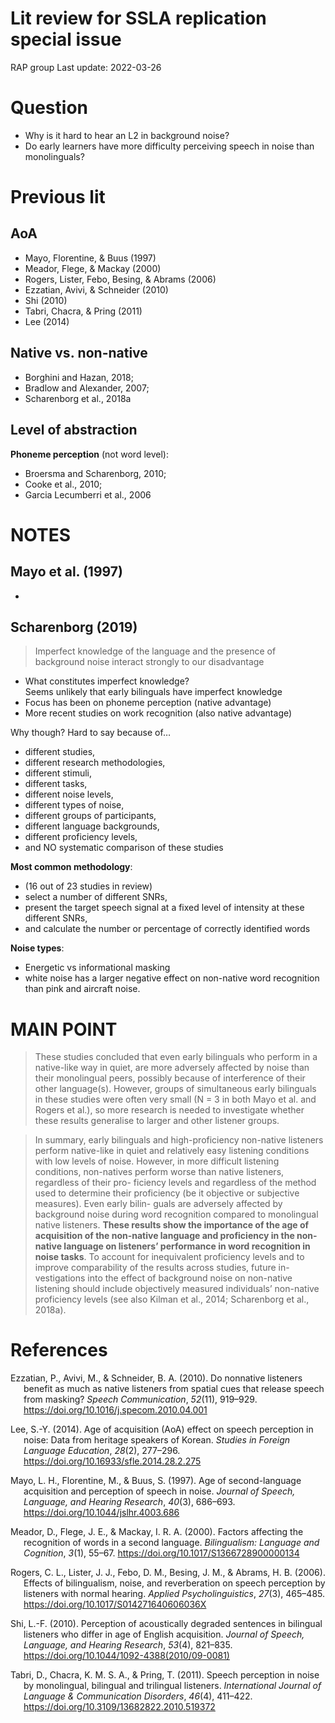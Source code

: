 Lit review for SSLA replication special issue
================
RAP group
Last update: 2022-03-26

# Question

-   Why is it hard to hear an L2 in background noise?
-   Do early learners have more difficulty perceiving speech in noise
    than monolinguals?

# Previous lit

## AoA

-   Mayo, Florentine, & Buus (1997)
-   Meador, Flege, & Mackay (2000)
-   Rogers, Lister, Febo, Besing, & Abrams (2006)
-   Ezzatian, Avivi, & Schneider (2010)
-   Shi (2010)
-   Tabri, Chacra, & Pring (2011)
-   Lee (2014)

## Native vs. non-native

-   Borghini and Hazan, 2018;
-   Bradlow and Alexander, 2007;
-   Scharenborg et al., 2018a

## Level of abstraction

**Phoneme perception** (not word level):

-   Broersma and Scharenborg, 2010;
-   Cooke et al., 2010;
-   Garcia Lecumberri et al., 2006

# NOTES

## Mayo et al. (1997)

-   

## Scharenborg (2019)

> Imperfect knowledge of the language and the presence of background
> noise interact strongly to our disadvantage

-   What constitutes imperfect knowledge?  
    Seems unlikely that early bilinguals have imperfect knowledge
-   Focus has been on phoneme perception (native advantage)
-   More recent studies on work recognition (also native advantage)

Why though? Hard to say because of…

-   different studies,
-   different research methodologies,
-   different stimuli,
-   different tasks,
-   different noise levels,
-   different types of noise,
-   different groups of participants,
-   different language backgrounds,
-   different proficiency levels,
-   and NO systematic comparison of these studies

**Most common methodology**:

-   (16 out of 23 studies in review)
-   select a number of different SNRs,
-   present the target speech signal at a fixed level of intensity at
    these different SNRs,
-   and calculate the number or percentage of correctly identified words

**Noise types**:

-   Energetic vs informational masking
-   white noise has a larger negative effect on non-native word
    recognition than pink and aircraft noise.

# MAIN POINT

> These studies concluded that even early bilinguals who perform in a
> native-like way in quiet, are more adversely affected by noise than
> their monolingual peers, possibly because of interference of their
> other language(s). However, groups of simultaneous early bilinguals in
> these studies were often very small (N = 3 in both Mayo et al. and
> Rogers et al.), so more research is needed to investigate whether
> these results generalise to larger and other listener groups.

> In summary, early bilinguals and high-proficiency non-native listeners
> perform native-like in quiet and relatively easy listening conditions
> with low levels of noise. However, in more difficult listening
> conditions, non-natives perform worse than native listeners,
> regardless of their pro- ficiency levels and regardless of the method
> used to determine their proficiency (be it objective or subjective
> measures). Even early bilin- guals are adversely affected by
> background noise during word recognition compared to monolingual
> native listeners. **These results show the importance of the age of
> acquisition of the non-native language and proficiency in the
> non-native language on listeners’ performance in word recognition in
> noise tasks**. To account for inequivalent proficiency levels and to
> improve comparability of the results across studies, future in-
> vestigations into the effect of background noise on non-native
> listening should include objectively measured individuals’ non-native
> proficiency levels (see also Kilman et al., 2014; Scharenborg et al.,
> 2018a).

# References

<div id="refs" class="references csl-bib-body hanging-indent"
line-spacing="2">

<div id="ref-ezzantian_2010" class="csl-entry">

Ezzatian, P., Avivi, M., & Schneider, B. A. (2010). Do nonnative
listeners benefit as much as native listeners from spatial cues that
release speech from masking? *Speech Communication*, *52*(11), 919–929.
<https://doi.org/10.1016/j.specom.2010.04.001>

</div>

<div id="ref-lee_2014" class="csl-entry">

Lee, S.-Y. (2014). Age of acquisition (AoA) effect on speech perception
in noise: Data from heritage speakers of Korean. *Studies in Foreign
Language Education*, *28*(2), 277–296.
<https://doi.org/10.16933/sfle.2014.28.2.275>

</div>

<div id="ref-mayo_1997" class="csl-entry">

Mayo, L. H., Florentine, M., & Buus, S. (1997). Age of second-language
acquisition and perception of speech in noise. *Journal of Speech,
Language, and Hearing Research*, *40*(3), 686–693.
<https://doi.org/10.1044/jslhr.4003.686>

</div>

<div id="ref-meador_flege_mackay_2000" class="csl-entry">

Meador, D., Flege, J. E., & Mackay, I. R. A. (2000). Factors affecting
the recognition of words in a second language. *Bilingualism: Language
and Cognition*, *3*(1), 55–67.
<https://doi.org/10.1017/S1366728900000134>

</div>

<div id="ref-rogers_etal_2006" class="csl-entry">

Rogers, C. L., Lister, J. J., Febo, D. M., Besing, J. M., & Abrams, H.
B. (2006). Effects of bilingualism, noise, and reverberation on speech
perception by listeners with normal hearing. *Applied
Psycholinguistics*, *27*(3), 465–485.
<https://doi.org/10.1017/S014271640606036X>

</div>

<div id="ref-shi_2010" class="csl-entry">

Shi, L.-F. (2010). Perception of acoustically degraded sentences in
bilingual listeners who differ in age of English acquisition. *Journal
of Speech, Language, and Hearing Research*, *53*(4), 821–835.
<https://doi.org/10.1044/1092-4388(2010/09-0081)>

</div>

<div id="ref-tabri_2011" class="csl-entry">

Tabri, D., Chacra, K. M. S. A., & Pring, T. (2011). Speech perception in
noise by monolingual, bilingual and trilingual listeners. *International
Journal of Language & Communication Disorders*, *46*(4), 411–422.
<https://doi.org/10.3109/13682822.2010.519372>

</div>

</div>
